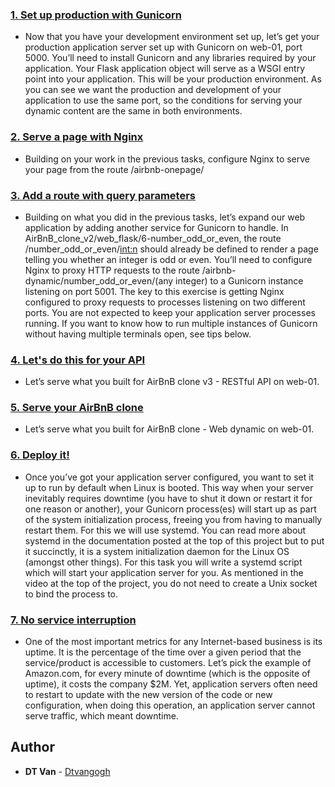  ### [1. Set up production with Gunicorn](./README.md) 
* Now that you have your development environment set up, let’s get your production application server set up with Gunicorn on web-01, port 5000. You’ll need to install Gunicorn and any libraries required by your application. Your Flask application object will serve as a WSGI entry point into your application. This will be your production environment. As you can see we want the production and development of your application to use the same port, so the conditions for serving your dynamic content are the same in both environments.
### [2. Serve a page with Nginx](./2-app_server-nginx_config) 
* Building on your work in the previous tasks, configure Nginx to serve your page from the route /airbnb-onepage/
### [3. Add a route with query parameters](./3-app_server-nginx_config) 
* Building on what you did in the previous tasks, let’s expand our web application by adding another service for Gunicorn to handle. In AirBnB_clone_v2/web_flask/6-number_odd_or_even, the route /number_odd_or_even/<int:n> should already be defined to render a page telling you whether an integer is odd or even. You’ll need to configure Nginx to proxy HTTP requests to the route /airbnb-dynamic/number_odd_or_even/(any integer) to a Gunicorn instance listening on port 5001. The key to this exercise is getting Nginx configured to proxy requests to processes listening on two different ports. You are not expected to keep your application server processes running. If you want to know how to run multiple instances of Gunicorn without having multiple terminals open, see tips below.
### [4. Let's do this for your API](./4-app_server-nginx_config) 
* Let’s serve what you built for AirBnB clone v3 - RESTful API on web-01.
### [5. Serve your AirBnB clone](./5-app_server-nginx_config) 
* Let’s serve what you built for AirBnB clone - Web dynamic on web-01.
### [6. Deploy it!](./gunicorn.service) 
* Once you’ve got your application server configured, you want to set it up to run by default when Linux is booted. This way when your server inevitably requires downtime (you have to shut it down or restart it for one reason or another), your Gunicorn process(es) will start up as part of the system initialization process, freeing you from having to manually restart them. For this we will use systemd. You can read more about systemd in the documentation posted at the top of this project but to put it succinctly, it is a system initialization daemon for the Linux OS (amongst other things). For this task you will write a systemd script which will start your application server for you. As mentioned in the video at the top of the project, you do not need to create a Unix socket to bind the process to.
### [7. No service interruption](./4-reload_gunicorn_no_downtime) 
* One of the most important metrics for any Internet-based business is its uptime. It is the percentage of the time over a given period that the service/product is accessible to customers. Let’s pick the example of Amazon.com, for every minute of downtime (which is the opposite of uptime), it costs the company $2M. Yet, application servers often need to restart to update with the new version of the code or new configuration, when doing this operation, an application server cannot serve traffic, which meant downtime.
## Author
* **DT Van** - [Dtvangogh](https://github.com/dtvangogh)
